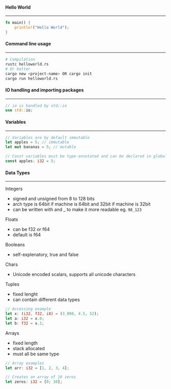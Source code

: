 #### Hello World
----
```rust
fn main() {
	println!("Hello World");
}
```

#### Command line usage
----
```bash
# Compilation
rustc helloworld.rs
# Or better
cargo new <project-name> OR cargo init
cargo run helloworld.rs
```

#### IO handling and importing packages
----
```rust
// io is handled by std::io
use std::io;
```

#### Variables
----
```rust
// Variables are by default immutable
let apples = 5; // immutable
let mut bananas = 5; // mutable

// Const variables must be type-annotated and can be declared in global scope, let cannot
const apples: i32 = 5;

```

#### Data Types
----
Integers
- signed and unsigned from 8 to 128 bits
- arch type is 64bit if machine is 64bit and 32bit if machine is 32bit
- can be written with and _ to make it more readable eg. ```98_123 ```

Floats
- can be f32 or f64
- default is f64

Booleans
- self-explenatory, true and false

Chars
- Unicode encoded scalars, supports all unicode characters

Tuples
- fixed lenght
- can contain different data types
```rust
// Accessing example
let x: (i32, f32, i8) = (3_000, 4.5, 52);
let a: i32 = x.0;
let b: f32 = x.1;
```

Arrays
- fixed length
- stack allocated
- must all be same type
```rust
// Array examples
let arr: i32 = [1, 2, 3, 4];

// Creates an array of 10 zeros
let zeros: i32 = [0; 10];
```

